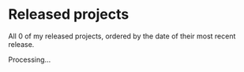 # Released projects

All <!-- release_count starts -->0<!-- release_count ends --> of my released projects, ordered by the date of their most recent release.

<!-- recent_releases starts -->
Processing...
<!-- recent_releases ends -->
